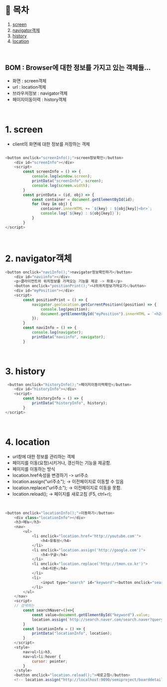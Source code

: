 # 🔖 목차

1. [screen](#1-screen)<br/>
2. [navigator객체](#2-navigator객체)<br/>
3. [history](#3-history)<br/>
4. [location](#4-location)<br/>



<br/>


## BOM : Browser에 대한 정보를 가지고 있는 객체들...

- 화면 : screen객체
- url : location객체
- 브라우저정보 : navigator객체
- 페이지이동이력 : history객체

<br/>

# 1. screen


- client의 화면에 대한 정보를 저장하는 객체

```javascript

<button onclick="screenInfo();">screen정보확인</button>
    <div id="screenInfo"></div>
    <script>
        const screenInfo = () => {
            console.log(window.screen);
            printData("screenInfo", screen);
            console.log(screen.width);
        }
        const printData = (id, obj) => {
            const container = document.getElementById(id);
            for (key in obj) {
                container.innerHTML += `${key} : ${obj[key]}<br>`;
                console.log(`${key} : ${obj[key]}`);
            }
        }
</script>
```

<br/>

# 2. navigator객체

```javascript
<button onclick="naviInfo();">navigator정보확인하기</button>
    <div id="naviinfo"></div>
    <p>클라이언트위 위치정보를 가져오는 기능을 제공 -> 좌표</p>
    <button onclick="positionPrint();">나의위치정보가져오기</button>
    <div id="myPosition"></div>
    <script>
        const positionPrint = () => {
            navigator.geolocation.getCurrentPosition((position) => {
                console.log(position);
                document.getElementById("myPosition").innerHTML = `<h2> 위도 : ${position.coords.latitude}, 경도 : ${position.coords.longitude}</h2>`;
            });
        }
        const naviInfo = () => {
            console.log(navigator);
            printData("naviinfo", navigator);
        }

```

<br/>


# 3. history
```javascript
 <button onclick="historyInfo();">페이지이동이력확인</button>
    <div id="historyInfo"></div>
    <script>
        const historyInfo = () => {
            printData("historyInfo", history);
        }
</script>

```

<br/>

# 4. location

-  url창에 대한 정보를 관리하는 객체
- 페이지를 이동(요청)시키거나, 갱신하는 기능을 제공함.
- 페이지를 이동하는 방식
- location.href속성을 변경하기 -> url주소
- location.assign("url주소"); -> 이전페이지로 이동할 수 있음
- location.replace("url주소"); -> 이전페이지로 이동을 못함.
- location.reload(); -> 페이지를 새로고침 (F5, ctrl+r);


<br/>

```javascript
<button onclick="locationInfo();">이동하기</button>
    <div class="locationInfo"></div>
    <h3>메뉴</h3>
    <nav>
        <ul>
            <li onclick="location.href='http://youtube.com'">
                <h4>유튜브</h4>
            </li>
            <li onclick="location.assign('http://google.com')">
                <h4>구글</h4>
            </li>
            <li onclick="location.replace('http://tmon.co.kr')">
                <h4>티몬</h4>
            </li>
            <li>
                <input type="search" id="keyword"><button onclick="searchNaver()">검색하기</button>
            </li>
        </ul>
    </nav>
    <script>
    // 검색하는 
        const searchNaver=()=>{
            const value=document.getElementById("keyword").value;
            location.assign(`http://search.naver.com/search.naver?query=${value}`);
        }
        const locationInfo = () => {
            printData("locationInfo", location);
        }
    </script>
    <style>
        nav>ul>li>h3,
        nav>ul>li:hover {
            cursor: pointer;
        }
    </style>
    <button onclick="location.reload();">새로고침</button>
    <!-- location.assign("http://localhost:9090/semiproject/boarddetail.do?no=1") -->
```

<br/>


